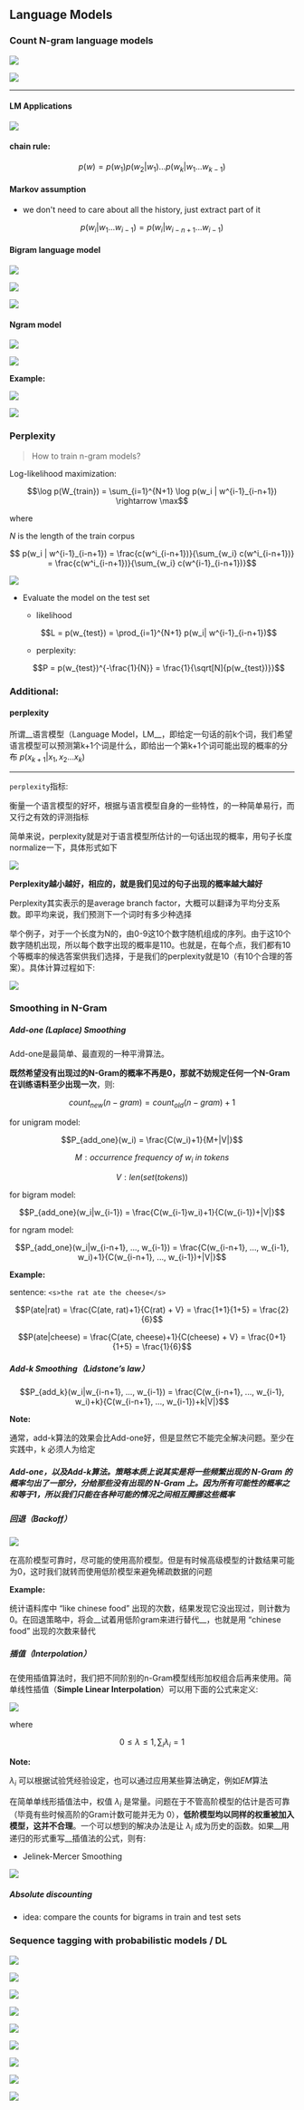 
## Language Models

### Count N-gram language models

![](../../images/39.png)

![](../../images/40.png)

----

#### LM Applications

![](../../images/41.png)


#### chain rule:

$$p(w) = p(w_1) p(w_2 | w_1)... p(w_k| w_1...w_{k-1})$$


#### Markov assumption

- we don't need to care about all the history, just extract part of it


$$p(w_i | w_1 ... w_{i-1}) = p(w_i| w_{i-n+1}...w_{i-1})$$


#### Bigram language model

![](../../images/42.png)

![](../../images/43.png)

![](../../images/44.png)





#### Ngram model

![](../../images/50.png)

![](../../images/51.png)



__Example:__

![](../../images/52.png)

![](../../images/53.png)






### Perplexity

> How to train n-gram models?

Log-likelihood maximization:

$$\log p(W_{train}) = \sum_{i=1}^{N+1} \log p(w_i | w^{i-1}_{i-n+1}) \rightarrow \max$$

where

$N$ is the length of the train corpus

$$ p(w_i | w^{i-1}_{i-n+1}) = 
\frac{c(w^i_{i-n+1})}{\sum_{w_i} c(w^i_{i-n+1})} = \frac{c(w^i_{i-n+1})}{\sum_{w_i} c(w^{i-1}_{i-n+1})}$$


![](../../images/54.png)



- Evaluate the model on the test set

    - likelihood
    
    $$L = p(w_{test}) = \prod_{i=1}^{N+1} p(w_i| w^{i-1}_{i-n+1})$$
    
    - perplexity:
    
    $$P = p(w_{test})^{-\frac{1}{N}} = \frac{1}{\sqrt[N]{p(w_{test})}}$$
    



    


### Additional:

#### perplexity

所谓__语言模型（Language Model，LM__，即给定一句话的前k个词，我们希望语言模型可以预测第k+1个词是什么，即给出一个第k+1个词可能出现的概率的分布 $p(x_{k+1}|x_1, x_2...x_k)$

----

`perplexity`指标:

衡量一个语言模型的好坏，根据与语言模型自身的一些特性，的一种简单易行，而又行之有效的评测指标

简单来说，perplexity就是对于语言模型所估计的一句话出现的概率，用句子长度normalize一下，具体形式如下

![](../../images/45.png)


__Perplexity越小越好，相应的，就是我们见过的句子出现的概率越大越好__


Perplexity其实表示的是average branch factor，大概可以翻译为平均分支系数。即平均来说，我们预测下一个词时有多少种选择

举个例子，对于一个长度为N的，由0-9这10个数字随机组成的序列。由于这10个数字随机出现，所以每个数字出现的概率是110。也就是，在每个点，我们都有10个等概率的候选答案供我们选择，于是我们的perplexity就是10（有10个合理的答案）。具体计算过程如下:

![](../../images/46.png)






###  Smoothing in N-Gram

##### Add-one (Laplace) Smoothing 


Add-one是最简单、最直观的一种平滑算法。

__既然希望没有出现过的N-Gram的概率不再是0，那就不妨规定任何一个N-Gram在训练语料至少出现一次__，则:

$$count_{new}(n-gram)=count_{old}(n-gram)+1$$

for unigram model:

$$P_{add_one}(w_i) = \frac{C(w_i)+1}{M+|V|}$$

$$M: occurrence \: frequency \: of \: w_i \: in \: tokens$$

$$V: len(set(tokens))$$


for bigram model:

$$P_{add_one}(w_i|w_{i-1}) = \frac{C(w_{i-1}w_i)+1}{C(w_{i-1})+|V|}$$

for ngram model:

$$P_{add_one}(w_i|w_{i-n+1}, ..., w_{i-1}) = \frac{C(w_{i-n+1}, ..., w_{i-1}, w_i)+1}{C(w_{i-n+1}, ..., w_{i-1})+|V|}$$

__Example:__

sentence: `<s>the rat ate the cheese</s>`

$$P(ate|rat) = \frac{C(ate, rat)+1}{C(rat) + V} = \frac{1+1}{1+5} = \frac{2}{6}$$

$$P(ate|cheese) = \frac{C(ate, cheese)+1}{C(cheese) + V} = \frac{0+1}{1+5} = \frac{1}{6}$$




##### Add-k Smoothing（Lidstone’s law）

$$P_{add_k}(w_i|w_{i-n+1}, ..., w_{i-1}) = \frac{C(w_{i-n+1}, ..., w_{i-1}, w_i)+k}{C(w_{i-n+1}, ..., w_{i-1})+k|V|}$$

__Note:__

通常，add-k算法的效果会比Add-one好，但是显然它不能完全解决问题。至少在实践中，k 必须人为给定



##### Add-one，以及Add-k算法。策略本质上说其实是将一些频繁出现的 N-Gram 的概率匀出了一部分，分给那些没有出现的 N-Gram 上。因为所有可能性的概率之和等于1，所以我们只能在各种可能的情况之间相互腾挪这些概率

##### 回退（Backoff）

![](../../images/55.png)

在高阶模型可靠时，尽可能的使用高阶模型。但是有时候高级模型的计数结果可能为0，这时我们就转而使用低阶模型来避免稀疏数据的问题

__Example:__

统计语料库中 “like chinese food” 出现的次数，结果发现它没出现过，则计数为0。在回退策略中，将会__试着用低阶gram来进行替代__，也就是用 “chinese food” 出现的次数来替代



##### 插值（Interpolation）

在使用插值算法时，我们把不同阶别的n-Gram模型线形加权组合后再来使用。简单线性插值（__Simple Linear Interpolation__）可以用下面的公式来定义:

![](../../images/48.png)

where 

$$0 \le \lambda \le 1, \sum_i \lambda_i = 1$$

__Note:__

$\lambda_i$ 可以根据试验凭经验设定，也可以通过应用某些算法确定，例如$EM$算法

在简单单线形插值法中，权值 $\lambda_i$ 是常量。问题在于不管高阶模型的估计是否可靠（毕竟有些时候高阶的Gram计数可能并无为 0），__低阶模型均以同样的权重被加入模型，这并不合理__。一个可以想到的解决办法是让 $\lambda_i$ 成为历史的函数。如果__用递归的形式重写__插值法的公式，则有:


- Jelinek-Mercer Smoothing

![](../../images/49.png)




##### Absolute discounting

- idea: compare the counts for bigrams in train and test sets



### Sequence tagging with probabilistic models / DL

![](../../images/week2/1.png)

![](../../images/week2/2.png)

![](../../images/week2/3.png)

![](../../images/week2/4.png)

![](../../images/week2/5.png)

![](../../images/week2/6.png)

![](../../images/week2/7.png)


![](../../images/week2/8.png)

![](../../images/week2/9.png)


